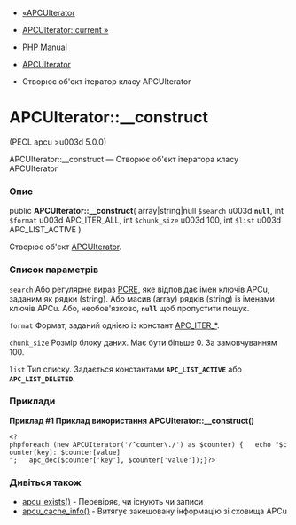 - [«APCUIterator](class.apcuiterator.md)
- [APCUIterator::current »](apcuiterator.current.md)

- [PHP Manual](index.md)
- [APCUIterator](class.apcuiterator.md)
- Створює об'єкт ітератор класу APCUIterator

# APCUIterator::\_\_construct

(PECL apcu \>u003d 5.0.0)

APCUIterator::\_\_construct — Створює об'єкт ітератора класу
APCUIterator

### Опис

public **APCUIterator::\_\_construct**(
array\|string\|null `$search` u003d **`null`**,
int `$format` u003d APC_ITER_ALL,
int `$chunk_size` u003d 100,
int `$list` u003d APC_LIST_ACTIVE
)

Створює об'єкт [APCUIterator](class.apcuiterator.md).

### Список параметрів

`search`
Або регулярне вираз [PCRE](book.pcre.md), яке відповідає
імен ключів APCu, заданим як рядки (string). Або масив (array)
рядків (string) із іменами ключів APCu. Або, необов'язково, **`null`**
щоб пропустити пошук.

`format`
Формат, заданий однією із констант [APC_ITER\_\*](apcu.constants.md).

`chunk_size`
Розмір блоку даних. Має бути більше 0. За замовчуванням 100.

`list`
Тип списку. Задається константами **`APC_LIST_ACTIVE`** або
**`APC_LIST_DELETED`**.

### Приклади

**Приклад #1 Приклад використання **APCUIterator::\_\_construct()****

` <?phpforeach (new APCUIterator('/^counter\./') as $counter) {   echo "$counter[key]: $counter[value]
";   apc_dec($counter['key'], $counter['value']);}?> `

### Дивіться також

- [apcu_exists()](function.apcu-exists.md) - Перевіряє, чи існують
чи записи
- [apcu_cache_info()](function.apcu-cache-info.md) - Витягує
закешовану інформацію зі сховища APCu
